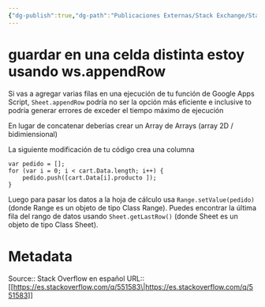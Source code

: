 ```yaml
---
{"dg-publish":true,"dg-path":"Publicaciones Externas/Stack Exchange/Stack Overflow en español/es.stackoverflow.com-551583.md","permalink":"/publicaciones-externas/stack-exchange/stack-overflow-en-espanol/es-stackoverflow-com-551583/","title":"guardar en una celda distinta estoy usando ws.appendRow","hide":true,"noteIcon":"\"0\"","created":"2024-04-03T12:49:10.418-06:00","updated":"2024-04-05T16:43:57.964-06:00"}
---
```


# guardar en una celda distinta estoy usando ws.appendRow

Si vas a agregar varias filas en una ejecución de tu función de Google Apps Script, `Sheet.appendRow` podría no ser la opción más eficiente e inclusive to podría generar errores de exceder el tiempo máximo de ejecución

En lugar de concatenar deberías crear un Array de Arrays (array 2D / bidimiensional)

La siguiente modificación de tu código crea una columna


    var pedido = [];
    for (var i = 0; i < cart.Data.length; i++) {             
        pedido.push([cart.Data[i].producto ]);
    }

Luego para pasar los datos a la hoja de cálculo usa `Range.setValue(pedido)` (donde Range es un objeto de tipo Class Range). Puedes encontrar la última fila del rango de datos usando `Sheet.getLastRow()` (donde Sheet es un objeto de tipo Class Sheet).

# Metadata
Source:: Stack Overflow en español
URL:: [[https://es.stackoverflow.com/q/551583\|https://es.stackoverflow.com/q/551583]]

